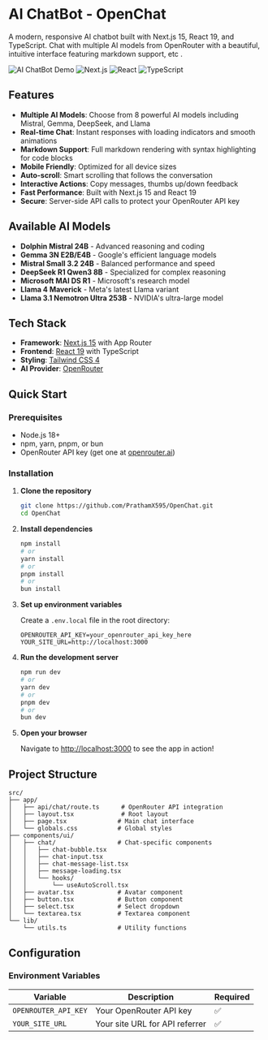 # AI ChatBot - OpenChat

A modern, responsive AI chatbot built with Next.js 15, React 19, and TypeScript. Chat with multiple AI models from OpenRouter with a beautiful, intuitive interface featuring markdown support, etc .

![AI ChatBot Demo](https://img.shields.io/badge/Status-Live-brightgreen) ![Next.js](https://img.shields.io/badge/Next.js-15.3.5-black) ![React](https://img.shields.io/badge/React-19.0.0-blue) ![TypeScript](https://img.shields.io/badge/TypeScript-5.x-blue)

## Features

- **Multiple AI Models**: Choose from 8 powerful AI models including Mistral, Gemma, DeepSeek, and Llama
- **Real-time Chat**: Instant responses with loading indicators and smooth animations
- **Markdown Support**: Full markdown rendering with syntax highlighting for code blocks
- **Mobile Friendly**: Optimized for all device sizes
- **Auto-scroll**: Smart scrolling that follows the conversation
- **Interactive Actions**: Copy messages, thumbs up/down feedback
- **Fast Performance**: Built with Next.js 15 and React 19
- **Secure**: Server-side API calls to protect your OpenRouter API key

## Available AI Models

- **Dolphin Mistral 24B** - Advanced reasoning and coding
- **Gemma 3N E2B/E4B** - Google's efficient language models
- **Mistral Small 3.2 24B** - Balanced performance and speed
- **DeepSeek R1 Qwen3 8B** - Specialized for complex reasoning
- **Microsoft MAI DS R1** - Microsoft's research model
- **Llama 4 Maverick** - Meta's latest Llama variant
- **Llama 3.1 Nemotron Ultra 253B** - NVIDIA's ultra-large model

## Tech Stack

- **Framework**: [Next.js 15](https://nextjs.org/) with App Router
- **Frontend**: [React 19](https://react.dev/) with TypeScript
- **Styling**: [Tailwind CSS 4](https://tailwindcss.com/)
- **AI Provider**: [OpenRouter](https://openrouter.ai/)

## Quick Start

### Prerequisites

- Node.js 18+
- npm, yarn, pnpm, or bun
- OpenRouter API key (get one at [openrouter.ai](https://openrouter.ai/))

### Installation

1. **Clone the repository**

   ```bash
   git clone https://github.com/PrathamX595/OpenChat.git
   cd OpenChat
   ```

2. **Install dependencies**

   ```bash
   npm install
   # or
   yarn install
   # or
   pnpm install
   # or
   bun install
   ```

3. **Set up environment variables**

   Create a `.env.local` file in the root directory:

   ```env
   OPENROUTER_API_KEY=your_openrouter_api_key_here
   YOUR_SITE_URL=http://localhost:3000
   ```

4. **Run the development server**

   ```bash
   npm run dev
   # or
   yarn dev
   # or
   pnpm dev
   # or
   bun dev
   ```

5. **Open your browser**

   Navigate to [http://localhost:3000](http://localhost:3000) to see the app in action!

##  Project Structure

```
src/
├── app/
│   ├── api/chat/route.ts      # OpenRouter API integration
│   ├── layout.tsx             # Root layout
│   ├── page.tsx              # Main chat interface
│   └── globals.css           # Global styles
├── components/ui/
│   ├── chat/                 # Chat-specific components
│   │   ├── chat-bubble.tsx
│   │   ├── chat-input.tsx
│   │   ├── chat-message-list.tsx
│   │   ├── message-loading.tsx
│   │   └── hooks/
│   │       └── useAutoScroll.tsx
│   ├── avatar.tsx            # Avatar component
│   ├── button.tsx            # Button component
│   ├── select.tsx            # Select dropdown
│   └── textarea.tsx          # Textarea component
└── lib/
    └── utils.ts              # Utility functions
```

##  Configuration

### Environment Variables

| Variable             | Description                    | Required |
| -------------------- | ------------------------------ | -------- |
| `OPENROUTER_API_KEY` | Your OpenRouter API key        | ✅       |
| `YOUR_SITE_URL`      | Your site URL for API referrer | ✅       |
